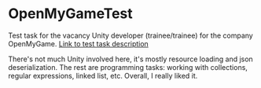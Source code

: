# OpenMyGameTest
Test task for the vacancy Unity developer (trainee/trainee) for the company OpenMyGame.
[Link to test task description](https://docs.google.com/document/d/13kKdZkklFOwj1QV7gAFZIK5KAS_SrV9_0Wi8LyAVNcs/edit?usp=drive_link)


There's not much Unity involved here, it's mostly resource loading and json deserialization. The rest are programming tasks: working with collections, regular expressions, linked list, etc. Overall, I really liked it.

